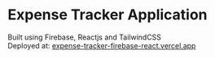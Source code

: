 # Expense Tracker Application
Built using Firebase, Reactjs and TailwindCSS
<br/>
Deployed at: [expense-tracker-firebase-react.vercel.app](expense-tracker-firebase-react.vercel.app)
